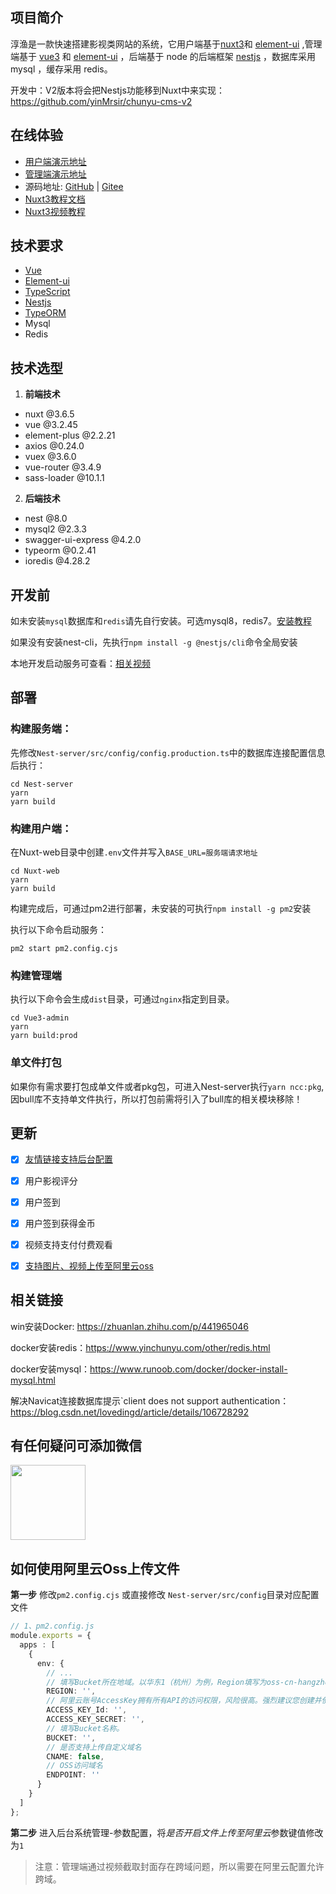 ## 项目简介
淳渔是一款快速搭建影视类网站的系统，它用户端基于[nuxt3](https://nuxt.com/)和 [element-ui](https://element.eleme.cn/#/zh-CN) ,管理端基于 [vue3](https://cn.vuejs.org/) 和 [element-ui](https://element.eleme.cn/#/zh-CN) ，后端基于 node 的后端框架 [nestjs](https://docs.nestjs.cn/8/) ，数据库采用 mysql ，缓存采用 redis。

开发中：V2版本将会把Nestjs功能移到Nuxt中来实现：https://github.com/yinMrsir/chunyu-cms-v2

## 在线体验
  - [用户端演示地址](http://cms.yinchunyu.com)
  - [管理端演示地址](http://cms-admin.yinchunyu.com)
  - 源码地址: [GitHub](https://github.com/yinMrsir/chunyu-cms) | [Gitee](https://gitee.com/chunyu-cms/chunyu-cms)
  - [Nuxt3教程文档](https://www.yinchunyu.com)
  - [Nuxt3视频教程](https://www.bilibili.com/video/BV1gu4y1R7Jt/?spm_id_from=333.999.0.0&vd_source=9dbe815ca79d8528e02be1a51583912a)

## 技术要求
  - [Vue](https://cn.vuejs.org/)
  - [Element-ui](https://element.eleme.cn/#/zh-CN)
  - [TypeScript](https://www.tslang.cn/index.html)
  - [Nestjs](https://docs.nestjs.cn/8/)
  - [TypeORM](https://typeorm.biunav.com/)
  - Mysql
  - Redis
  
## 技术选型
  1. **前端技术**
   - nuxt @3.6.5
   - vue @3.2.45
   - element-plus @2.2.21
   - axios @0.24.0
   - vuex @3.6.0
   - vue-router @3.4.9
   - sass-loader @10.1.1

  2. **后端技术**
   - nest @8.0
   - mysql2 @2.3.3
   - swagger-ui-express @4.2.0
   - typeorm @0.2.41
   - ioredis @4.28.2

## 开发前

如未安装`mysql`数据库和`redis`请先自行安装。可选mysql8，redis7。[安装教程](#相关链接)

如果没有安装nest-cli，先执行`npm install -g @nestjs/cli`命令全局安装

本地开发启动服务可查看：[相关视频](https://www.douyin.com/user/MS4wLjABAAAAUKMCVZGbQl7etrdd36GBIG6OGxClOwoHci_-PIlxNvE?modal_id=7213009576487177504)

## 部署

### 构建服务端：

先修改`Nest-server/src/config/config.production.ts`中的数据库连接配置信息后执行：

```shell
cd Nest-server
yarn
yarn build
```

### 构建用户端：

在Nuxt-web目录中创建`.env`文件并写入`BASE_URL=服务端请求地址`

```shell
cd Nuxt-web
yarn
yarn build
```

构建完成后，可通过pm2进行部署，未安装的可执行`npm install -g pm2`安装

执行以下命令启动服务：
```shell
pm2 start pm2.config.cjs
```

### 构建管理端

执行以下命令会生成`dist`目录，可通过`nginx`指定到目录。

```shell
cd Vue3-admin
yarn
yarn build:prod
```

### 单文件打包
如果你有需求要打包成单文件或者pkg包，可进入Nest-server执行`yarn ncc:pkg`, 因bull库不支持单文件执行，所以打包前需将引入了bull库的相关模块移除！

## 更新
- [x] [友情链接支持后台配置](https://www.douyin.com/user/MS4wLjABAAAAUKMCVZGbQl7etrdd36GBIG6OGxClOwoHci_-PIlxNvE?modal_id=7225255650392132903)
- [x] 用户影视评分
- [x] 用户签到
- [x] 用户签到获得金币
- [x] 视频支持支付付费观看
- [x] [支持图片、视频上传至阿里云oss](#如何使用阿里云oss上传文件)


## 相关链接

win安装Docker: https://zhuanlan.zhihu.com/p/441965046

docker安装redis：https://www.yinchunyu.com/other/redis.html

docker安装mysql：https://www.runoob.com/docker/docker-install-mysql.html

解决Navicat连接数据库提示`client does not support authentication：https://blog.csdn.net/lovedingd/article/details/106728292

## 有任何疑问可添加微信

<img height="120" src="https://gitee.com/chunyu-cms/chunyu-cms/raw/main/wx.jpg" width="120"/>

## 如何使用阿里云Oss上传文件
**第一步** 修改`pm2.config.cjs` 或直接修改 `Nest-server/src/config`目录对应配置文件
```ts
// 1、pm2.config.js
module.exports = {
  apps : [
    {
      env: {
        // ...
        // 填写Bucket所在地域。以华东1（杭州）为例，Region填写为oss-cn-hangzhou。
        REGION: '',
        // 阿里云账号AccessKey拥有所有API的访问权限，风险很高。强烈建议您创建并使用RAM用户进行API访问或日常运维，请登录RAM控制台创建RAM用户。
        ACCESS_KEY_Id: '',
        ACCESS_KEY_SECRET: '',
        // 填写Bucket名称。
        BUCKET: '',
        // 是否支持上传自定义域名
        CNAME: false,
        // OSS访问域名
        ENDPOINT: ''
      }
    }
  ]
};
```
**第二步** 进入后台系统管理-参数配置，将*是否开启文件上传至阿里云*参数键值修改为`1`

> 注意：管理端通过视频截取封面存在跨域问题，所以需要在阿里云配置允许跨域。
